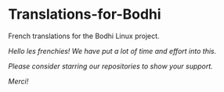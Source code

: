 # Translations-for-Bodhi

French translations for the Bodhi Linux project.

*Hello les frenchies! We have put a lot of time and effort into this.*

*Please consider starring our repositories to show your support.*

*Merci!*
